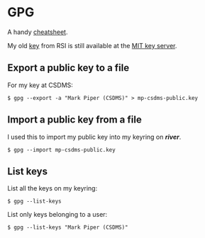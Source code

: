 # GPG

A handy [cheatsheet](http://irtfweb.ifa.hawaii.edu/~lockhart/gpg/gpg-cs.html).

My old
[key](http://pgp.mit.edu:11371/pks/lookup?op=get&search=0xCCDFA6FF3AEFC393)
from RSI is still available at the
[MIT key server](http://pgp.mit.edu:11371/).

## Export a public key to a file

For my key at CSDMS:

	$ gpg --export -a "Mark Piper (CSDMS)" > mp-csdms-public.key

## Import a public key from a file

I used this to import my public key into my keyring on ***river***.

	$ gpg --import mp-csdms-public.key

## List keys

List all the keys on my keyring:

	$ gpg --list-keys

List only keys belonging to a user:

	$ gpg --list-keys "Mark Piper (CSDMS)"

